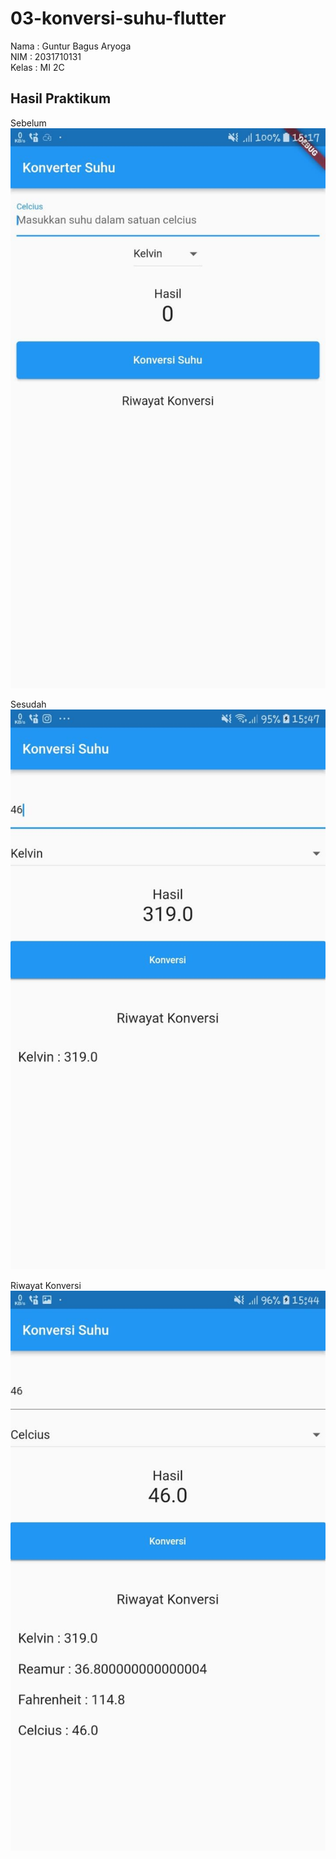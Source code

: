 # 03-konversi-suhu-flutter

Nama : Guntur Bagus Aryoga <br>
NIM : 2031710131 <br>
Kelas : MI 2C<br>

## Hasil Praktikum

Sebelum
![image.png](img\Sebelum.png)

Sesudah
![image.png](img\Sesudah.png)

Riwayat Konversi
![image.png](img\Riwayat.png)